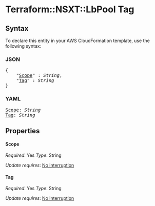 # Terraform::NSXT::LbPool Tag

## Syntax

To declare this entity in your AWS CloudFormation template, use the following syntax:

### JSON

<pre>
{
    "<a href="#scope" title="Scope">Scope</a>" : <i>String</i>,
    "<a href="#tag" title="Tag">Tag</a>" : <i>String</i>
}
</pre>

### YAML

<pre>
<a href="#scope" title="Scope">Scope</a>: <i>String</i>
<a href="#tag" title="Tag">Tag</a>: <i>String</i>
</pre>

## Properties

#### Scope

_Required_: Yes
_Type_: String

_Update requires_: [No interruption](https://docs.aws.amazon.com/AWSCloudFormation/latest/UserGuide/using-cfn-updating-stacks-update-behaviors.html#update-no-interrupt)

#### Tag

_Required_: Yes
_Type_: String

_Update requires_: [No interruption](https://docs.aws.amazon.com/AWSCloudFormation/latest/UserGuide/using-cfn-updating-stacks-update-behaviors.html#update-no-interrupt)

